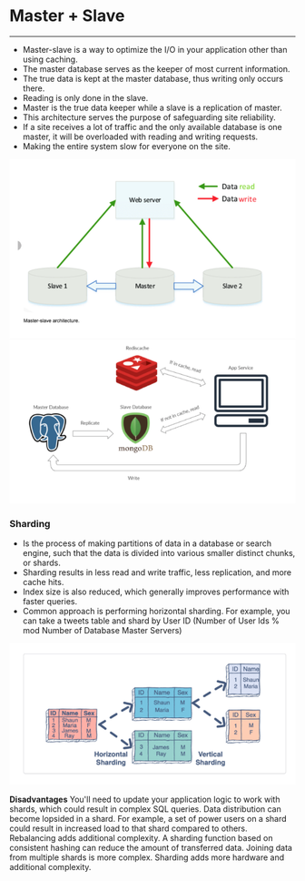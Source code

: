 # Master + Slave
______

- Master-slave is a way to optimize the I/O in your application other than using caching. 
- The master database serves as the keeper of most current information.
- The true data is kept at the master database, thus writing only occurs there.
- Reading is only done in the slave. 
- Master is the true data keeper while a slave is a replication of master.
- This architecture serves the purpose of safeguarding site reliability. 
- If a site receives a lot of traffic and the only available database is one master, it will be overloaded with reading and writing requests. 
- Making the entire system slow for everyone on the site.

![image](../assets/masterslave.png)
![image](../assets/masterslave2.png)


### Sharding 
- Is the process of making partitions of data in a database or search engine, such that the data is divided into various smaller distinct chunks, or shards.
- Sharding results in less read and write traffic, less replication, and more cache hits.
- Index size is also reduced, which generally improves performance with faster queries. 
- Common approach is performing horizontal sharding. For example, you can take a tweets table and shard by User ID (Number of User Ids  % mod Number of Database Master Servers) 

![image](../assets/sharding.png)

**Disadvantages**
You'll need to update your application logic to work with shards, which could result in complex SQL queries.
Data distribution can become lopsided in a shard. For example, a set of power users on a shard could result in increased load to that shard compared to others.
Rebalancing adds additional complexity. A sharding function based on consistent hashing can reduce the amount of transferred data.
Joining data from multiple shards is more complex.
Sharding adds more hardware and additional complexity.
